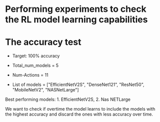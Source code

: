 # Performing experiments to check the RL model learning capabilities

# The accuracy test

- Target: 100% accuracy

- Total_num_models = 5

- Num-Actions = 11

- List of models =  ["EfficientNetV2S", "DenseNet121", "ResNet50", "MobileNetV2", "NASNetLarge"]

Best performing models: 1. EfficientNetV2S, 2. Nas NETLarge

We want to check if overtime the model learns to include the models with the highest accuracy and discard the ones with less accuracy over time.



